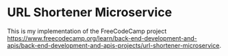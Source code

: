 # URL Shortener Microservice

This is my implementation of the FreeCodeCamp project https://www.freecodecamp.org/learn/back-end-development-and-apis/back-end-development-and-apis-projects/url-shortener-microservice.
